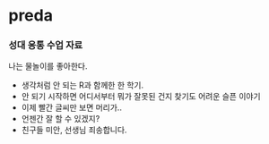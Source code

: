 # preda

### 성대 응통 수업 자료

나는 물놀이를 좋아한다.

- 생각처럼 안 되는 R과 함께한 한 학기.
- 안 되기 시작하면 어디서부터 뭐가 잘못된 건지 찾기도 어려운 슬픈 이야기
- 이제 빨간 글씨만 보면 머리가..
- 언젠간 잘 할 수 있겠지?
- 친구들 미안, 선생님 죄송합니다.